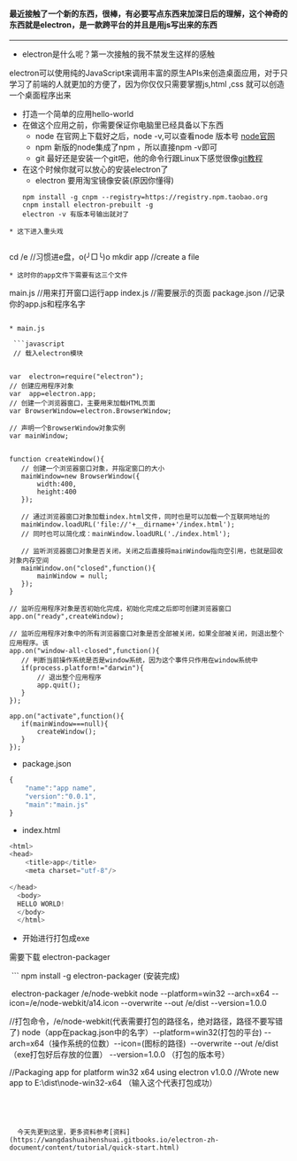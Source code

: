 #### 最近接触了一个新的东西，很棒，有必要写点东西来加深日后的理解，这个神奇的东西就是electron，是一款跨平台的并且是用js写出来的东西

--------

* electron是什么呢？第一次接触的我不禁发生这样的感触

electron可以使用纯的JavaScript来调用丰富的原生APIs来创造桌面应用，对于只学习了前端的人就更加的方便了，因为你仅仅只需要掌握js,html ,css
就可以创造一个桌面程序出来

* 打造一个简单的应用hello-world
 * 在做这个应用之前，你需要保证你电脑里已经具备以下东西
   * node 在官网上下载好之后，node -v,可以查看node 版本号 [node官网](https://nodejs.org/en/)
   * npm 新版的node集成了npm ，所以直接npm -v即可
   * git 最好还是安装一个git吧，他的命令行跟Linux下感觉很像[git教程](https://github.com/ly1314529/ly/blob/master/nodeschool/git.md)
* 在这个时候你就可以放心的安装electron了
  * electron 要用淘宝镜像安装(原因你懂得)
  ```
  npm install -g cnpm --registry=https://registry.npm.taobao.org
  cnpm install electron-prebuilt -g
  electron -v 有版本号输出就对了
```
* 这下进入重头戏
 
 ```
 cd /e //习惯进e盘，o(╯□╰)o
 mkdir app //create a file
 ```
 * 这时你的app文件下需要有这三个文件
 
 ```
 main.js //用来打开窗口运行app
 index.js //需要展示的页面
 package.json //记录你的app.js和程序名字
 ```
 
* main.js
  
  ```javascript
  // 载入electron模块


var  electron=require("electron");
// 创建应用程序对象
var  app=electron.app;
// 创建一个浏览器窗口，主要用来加载HTML页面
var BrowserWindow=electron.BrowserWindow;

// 声明一个BrowserWindow对象实例
var mainWindow;


function createWindow(){
    // 创建一个浏览器窗口对象，并指定窗口的大小
    mainWindow=new BrowserWindow({
        width:400,
        height:400
    });

    // 通过浏览器窗口对象加载index.html文件，同时也是可以加载一个互联网地址的
    mainWindow.loadURL('file://'+__dirname+'/index.html'); 
    // 同时也可以简化成：mainWindow.loadURL('./index.html');

    // 监听浏览器窗口对象是否关闭，关闭之后直接将mainWindow指向空引用，也就是回收对象内存空间
    mainWindow.on("closed",function(){
        mainWindow = null;
    });
}

// 监听应用程序对象是否初始化完成，初始化完成之后即可创建浏览器窗口
app.on("ready",createWindow);

// 监听应用程序对象中的所有浏览器窗口对象是否全部被关闭，如果全部被关闭，则退出整个应用程序。该
app.on("window-all-closed",function(){
    // 判断当前操作系统是否是window系统，因为这个事件只作用在window系统中
    if(process.platform!="darwin"){
        // 退出整个应用程序
        app.quit();
    }
});

app.on("activate",function(){
    if(mainWindow===null){
        createWindow();
    }
});
```

* package.json

```javascript
{
    "name":"app name", 
    "version":"0.0.1", 
    "main":"main.js" 
}
```

* index.html

```javascript
<html>
<head>
    <title>app</title>
    <meta charset="utf-8"/>
    
</head>
  <body>
  HELLO WORLD!
  </body>
  </html>
  ```
  * 开始进行打包成exe 
  
  需要下载 electron-packager
  
  ```
  npm install -g electron-packager  (安装完成)
  
  electron-packager /e/node-webkit node --platform=win32 --arch=x64 --icon=/e/node-webkit/a14.icon --overwrite --out /e/dist --version=1.0.0  
  
  //打包命令，/e/node-webkit(代表需要打包的路径名，绝对路径，路径不要写错了)  node（app在packag.json中的名字）--platform=win32(打包的平台) --arch=x64（操作系统的位数）--icon=(图标的路径)  --overwrite --out /e/dist（exe打包好后存放的位置） --version=1.0.0 （打包的版本号）
  
//Packaging app for platform win32 x64 using electron v1.0.0
//Wrote new app to E:\dist\node-win32-x64 （输入这个代表打包成功）
```
 
  
  
  
  今天先更到这里，更多资料参考[资料](https://wangdashuaihenshuai.gitbooks.io/electron-zh-document/content/tutorial/quick-start.html)
